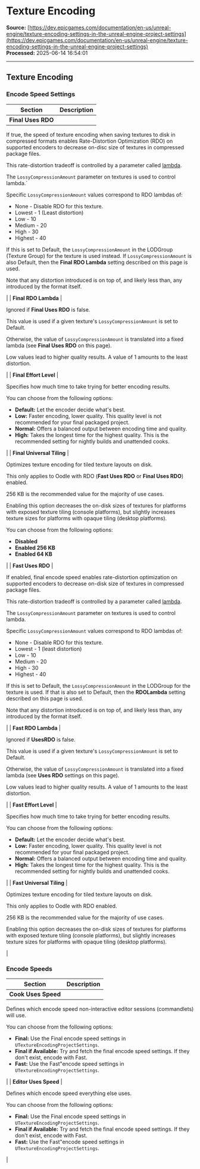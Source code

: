 # Texture Encoding

**Source:** [https://dev.epicgames.com/documentation/en-us/unreal-engine/texture-encoding-settings-in-the-unreal-engine-project-settings](https://dev.epicgames.com/documentation/en-us/unreal-engine/texture-encoding-settings-in-the-unreal-engine-project-settings)  
**Processed:** 2025-06-14 16:54:01

---

## Texture Encoding

### Encode Speed Settings

| **Section** | **Description** |
| --- | --- |
| **Final Uses RDO** | 
If true, the speed of texture encoding when saving textures to disk in compressed formats enables Rate-Distortion Optimization (RDO) on supported encoders to decrease on-disc size of textures in compressed package files.

This rate-distortion tradeoff is controlled by a parameter called [lambda](/documentation/en-us/unreal-engine/using-oodle-in-unreal-engine#understandinglambda).

The `LossyCompressionAmount` parameter on textures is used to control lambda.\`

Specific `LossyCompressionAmount` values correspond to RDO lambdas of:

-   None - Disable RDO for this texture.
-   Lowest - 1 (Least distortion)
-   Low - 10
-   Medium - 20
-   High - 30
-   Highest - 40

If this is set to Default, the `LossyCompressionAmount` in the LODGroup (Texture Group) for the texture is used instead. If `LossyCompressionAmount` is also Default, then the **Final RDO Lambda** setting described on this page is used.

Note that any distortion introduced is on top of, and likely less than, any introduced by the format itself.



 |
| **Final RDO Lambda** | 

Ignored if **Final Uses RDO** is false.

This value is used if a given texture's `LossyCompressionAmount` is set to Default.

Otherwise, the value of `LossyCompressionAmount` is translated into a fixed lambda (see **Final Uses RDO** on this page).

Low values lead to higher quality results. A value of 1 amounts to the least distortion.



 |
| **Final Effort Level** | 

Specifies how much time to take trying for better encoding results.

You can choose from the following options:

-   **Default:** Let the encoder decide what's best.
-   **Low:** Faster encoding, lower quality. This quality level is not recommended for your final packaged project.
-   **Normal:** Offers a balanced output between encoding time and quality.
-   **High:** Takes the longest time for the highest quality. This is the recommended setting for nightly builds and unattended cooks.



 |
| **Final Universal Tiling** | 

Optimizes texture encoding for tiled texture layouts on disk.

This only applies to Oodle with RDO (**Fast Uses RDO** or **Final Uses RDO**) enabled.

256 KB is the recommended value for the majority of use cases.

Enabling this option decreases the on-disk sizes of textures for platforms with exposed texture tiling (console platforms), but slightly increases texture sizes for platforms with opaque tiling (desktop platforms).

You can choose from the following options:

-   **Disabled**
-   **Enabled 256 KB**
-   **Enabled 64 KB**



 |
| **Fast Uses RDO** | 

If enabled, final encode speed enables rate-distortion optimization on supported encoders to decrease on-disk size of textures in compressed package files.

This rate-distortion tradeoff is controlled by a parameter called [lambda](/documentation/en-us/unreal-engine/using-oodle-in-unreal-engine#understandinglambda).

The `LossyCompressionAmount` parameter on textures is used to control lambda.

Specific `LossyCompressionAmount` values correspond to RDO lambdas of:

-   None - Disable RDO for this texture.
-   Lowest - 1 (least distortion)
-   Low - 10
-   Medium - 20
-   High - 30
-   Highest - 40

If this is set to Default, the `LossyCompressionAmount` in the LODGroup for the texture is used. If that is also set to Default, then the **RDOLambda** setting described on this page is used.

Note that any distortion introduced is on top of, and likely less than, any introduced by the format itself.



 |
| **Fast RDO Lambda** | 

Ignored if **UsesRDO** is false.

This value is used if a given texture's `LossyCompressionAmount` is set to Default.

Otherwise, the value of `LossyCompressionAmount` is translated into a fixed lambda (see **Uses RDO** settings on this page).

Low values lead to higher quality results. A value of 1 amounts to the least distortion.



 |
| **Fast Effort Level** | 

Specifies how much time to take trying for better encoding results.

You can choose from the following options:

-   **Default:** Let the encoder decide what's best.
-   **Low:** Faster encoding, lower quality. This quality level is not recommended for your final packaged project.
-   **Normal:** Offers a balanced output between encoding time and quality.
-   **High:** Takes the longest time for the highest quality. This is the recommended setting for nightly builds and unattended cooks.



 |
| **Fast Universal Tiling** | 

Optimizes texture encoding for tiled texture layouts on disk.

This only applies to Oodle with RDO enabled.

256 KB is the recommended value for the majority of use cases.

Enabling this option decreases the on-disk sizes of textures for platforms with exposed texture tiling (console platforms), but slightly increases texture sizes for platforms with opaque tiling (desktop platforms).



 |

### Encode Speeds

| **Section** | **Description** |
| --- | --- |
| **Cook Uses Speed** | 
Defines which encode speed non-interactive editor sessions (commandlets) will use.

You can choose from the following options:

-   **Final:** Use the Final encode speed settings in `UTextureEncodingProjectSettings`.
-   **Final if Available:** Try and fetch the final encode speed settings. If they don't exist, encode with Fast.
-   **Fast:** Use the Fast"encode speed settings in `UTextureEncodingProjectSettings`.



 |
| **Editor Uses Speed** | 

Defines which encode speed everything else uses.

You can choose from the following options:

-   **Final:** Use the Final encode speed settings in `UTextureEncodingProjectSettings`.
-   **Final if Available:** Try and fetch the final encode speed settings. If they don't exist, encode with Fast.
-   **Fast:** Use the Fast"encode speed settings in `UTextureEncodingProjectSettings`.



 |